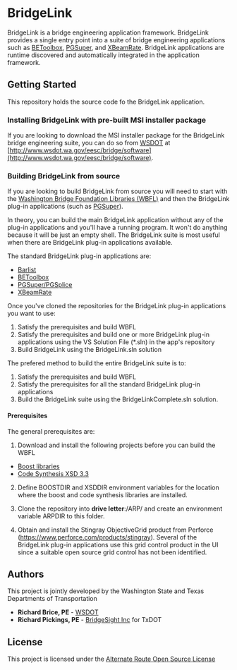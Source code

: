 # BridgeLink

BridgeLink is a bridge engineering application framework. BridgeLink provides a single entry point into a suite of bridge engineering applications such as [BEToolbox](https://github.com/WSDOT/BEToolbox), [PGSuper](https://github.com/WSDOT/PGSuper), and [XBeamRate](https://github.com/WSDOT/XBeamRate). BridgeLink applications are runtime discovered and automatically integrated in the application framework.

## Getting Started
This repository holds the source code fo the BridgeLink application. 

### Installing BridgeLink with pre-built MSI installer package
If you are looking to download the MSI installer package for the BridgeLink bridge engineering suite, you can do so from [WSDOT](http://www.wsdot.wa.gov) at [http://www.wsdot.wa.gov/eesc/bridge/software](http://www.wsdot.wa.gov/eesc/bridge/software).

### Building BridgeLink from source
If you are looking to build BridgeLink from source you will need to start with the [Washington Bridge Foundation Libraries (WBFL)](https://github.com/WSDOT/WBFL) and then the BridgeLink plug-in applications (such as [PGSuper](https://github.com/WSDOT/PGSuper)). 

In theory, you can build the main BridgeLink application without any of the plug-in applications and you'll have a running program. It won't do anything because it will be just an empty shell. The BridgeLink suite is most useful when there are BridgeLink plug-in applications available.

The standard BridgeLink plug-in applications are:
* [Barlist](https://github.com/WSDOT/Barlist)
* [BEToolbox](https://github.com/WSDOT/BEToolbox)
* [PGSuper/PGSplice](https://github.com/WSDOT/PGSuper)
* [XBeamRate](https://github.com/WSDOT/XBeamRate)

Once you've cloned the repositories for the BridgeLink plug-in applications you want to use:
1. Satisfy the prerequisites and build WBFL
2. Satisfy the prerequisites and build one or more BridgeLink plug-in applications using the VS Solution File (*.sln) in the app's repository
3. Build BridgeLink using the BridgeLink.sln solution

The prefered method to build the entire BridgeLink suite is to:
1. Satisfy the prerequisites and build WBFL
2. Satisfy the prerequisites for all the standard BridgeLink plug-in applications
3. Build the BridgeLink suite using the BridgeLinkComplete.sln solution.

#### Prerequisites
The general prerequisites are:

1. Download and install the following projects before you can build the WBFL
* [Boost libraries](http://www.boost.org)
* [Code Synthesis XSD 3.3](https://codesynthesis.com/products/xsd/)

2. Define BOOSTDIR and XSDDIR environment variables for the location where the boost and code synthesis libraries are installed.

3. Clone the repository into **drive letter**:/ARP/ and create an environment variable ARPDIR to this folder.

4. Obtain and install the Stingray ObjectiveGrid product from Perforce (https://www.perforce.com/products/stingray). Several of the BridgeLink plug-in applications use this grid control product in the UI since a suitable open source grid control has not been identified.

## Authors
This project is jointly developed by the Washington State and Texas Departments of Transportation

* **Richard Brice, PE** - [WSDOT](https://github.com/RickBrice)
* **Richard Pickings, PE** - [BridgeSight Inc](http://www.bridgesight.com) for TxDOT

## License

This project is licensed under the [Alternate Route Open Source License](http://www.wsdot.wa.gov/eesc/bridge/alternateroute/arosl.htm)


